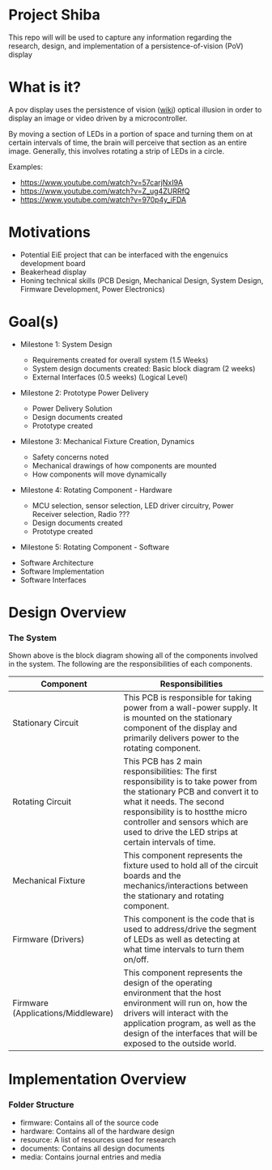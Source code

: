 # Project Shiba

This repo will will be used to capture any information regarding the research, design, and implementation of a persistence-of-vision (PoV) display

# What is it?

A pov display uses the persistence of vision ([wiki](https://en.wikipedia.org/wiki/Persistence_of_vision)) optical illusion in order to display an image or video driven by a microcontroller. 

By moving a section of LEDs in a portion of space and turning them on at certain intervals of time, the brain will perceive that section as an entire image. Generally, this involves rotating a strip of LEDs in a circle.

Examples:
- https://www.youtube.com/watch?v=57carjNxI9A
- https://www.youtube.com/watch?v=Z_ug4ZURRfQ
- https://www.youtube.com/watch?v=970p4y_iFDA

# Motivations
- Potential EiE project that can be interfaced with the engenuics development board
- Beakerhead display
- Honing technical skills (PCB Design, Mechanical Design, System Design, Firmware Development, Power Electronics)

# Goal(s)
* Milestone 1: System Design
  * Requirements created for overall system (1.5 Weeks)
  * System design documents created: Basic block diagram (2 weeks)
  * External Interfaces (0.5 weeks) (Logical Level)
  
* Milestone 2: Prototype Power Delivery
  * Power Delivery Solution
  * Design documents created
  * Prototype created
  
* Milestone 3: Mechanical Fixture Creation, Dynamics
  * Safety concerns noted
  * Mechanical drawings of how components are mounted
  * How components will move dynamically 

* Milestone 4: Rotating Component - Hardware
  * MCU selection, sensor selection, LED driver circuitry, Power Receiver selection, Radio ???
  * Design documents created
  * Prototype created
  
*  Milestone 5: Rotating Component - Software
- Software Architecture
- Software Implementation
- Software Interfaces

# Design Overview

### The System

Shown above is the block diagram showing all of the components involved in the system. The following are the responsibilities of each components.

Component  | Responsibilities
---------- | -------------
Stationary Circuit  | This PCB is responsible for taking power from a wall-power supply. It is mounted on the stationary component of the display and primarily delivers power to the rotating component.
Rotating Circuit  | This PCB has 2 main responsibilities: The first responsibility is to take power from the stationary PCB and convert it to what it needs. The second responsibility is to hostthe micro controller and sensors which are used to drive the LED strips at certain intervals of time.
Mechanical Fixture | This component represents the fixture used to hold all of the circuit boards and the mechanics/interactions between the stationary and rotating component.
Firmware (Drivers) | This component is the code that is used to address/drive the segment of LEDs as well as detecting at what time intervals to turn them on/off.
Firmware (Applications/Middleware) | This component represents the design of the operating environment that the host environment will run on, how the drivers will interact with the application program, as well as the design of the interfaces that will be exposed to the outside world.



# Implementation Overview

### Folder Structure

- firmware: Contains all of the source code
- hardware: Contains all of the hardware design
- resource: A list of resources used for research 
- documents: Contains all design documents
- media: Contains journal entries and media
